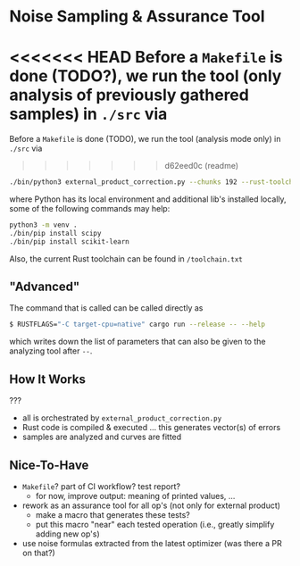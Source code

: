 
# Noise Sampling & Assurance Tool

<<<<<<< HEAD
Before a `Makefile` is done (**TODO**?), we run the tool (only analysis of previously gathered samples) in `./src` via
=======
Before a `Makefile` is done (TODO), we run the tool (analysis mode only) in `./src` via
>>>>>>> d62eed0c (readme)
```bash
./bin/python3 external_product_correction.py --chunks 192 --rust-toolchain nightly-2024-08-19 --analysis-only --dir multi-bit-sampling/gf2/ -- --algorithm multi-bit-ext-prod --multi-bit-grouping-factor 2
```
where Python has its local environment and additional lib's installed locally, some of the following commands may help:
```bash
python3 -m venv .
./bin/pip install scipy
./bin/pip install scikit-learn
```
Also, the current Rust toolchain can be found in `/toolchain.txt`


## "Advanced"

The command that is called can be called directly as
```bash
$ RUSTFLAGS="-C target-cpu=native" cargo run --release -- --help
```
which writes down the list of parameters that can also be given to the analyzing tool after `--`.


## How It Works

???

  - all is orchestrated by `external_product_correction.py`
  - Rust code is compiled & executed ... this generates vector(s) of errors
  - samples are analyzed and curves are fitted


## Nice-To-Have

  - `Makefile`? part of CI workflow? test report?
    - for now, improve output: meaning of printed values, ...
  - rework as an assurance tool for all op's (not only for external product)
    - make a macro that generates these tests?
    - put this macro "near" each tested operation (i.e., greatly simplify adding new op's)
  - use noise formulas extracted from the latest optimizer (was there a PR on that?)
  

